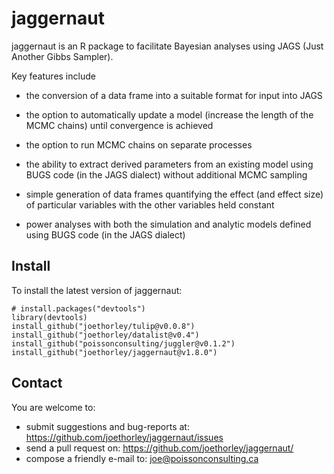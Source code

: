 # jaggernaut

jaggernaut is an R package to facilitate Bayesian analyses using JAGS 
(Just Another Gibbs Sampler).

Key features include 

* the conversion of a data frame into a suitable format for input into JAGS

* the option to automatically update a model (increase the length of the MCMC chains)
until convergence is achieved

* the option to run MCMC chains on separate processes

* the ability to extract derived parameters from an existing model using BUGS code 
(in the JAGS dialect) without additional MCMC sampling

* simple generation of data frames quantifying the effect (and effect size) of 
particular variables with the other variables held constant

* power analyses with both the simulation and analytic models defined using BUGS 
code (in the JAGS dialect)

## Install

To install the latest version of jaggernaut:

    # install.packages("devtools")
    library(devtools)
    install_github("joethorley/tulip@v0.0.8")
    install_github("joethorley/datalist@v0.4")
    install_github("poissonconsulting/juggler@v0.1.2")
    install_github("joethorley/jaggernaut@v1.8.0")
    
## Contact

You are welcome to:

* submit suggestions and bug-reports at: https://github.com/joethorley/jaggernaut/issues
* send a pull request on: https://github.com/joethorley/jaggernaut/
* compose a friendly e-mail to: joe@poissonconsulting.ca

